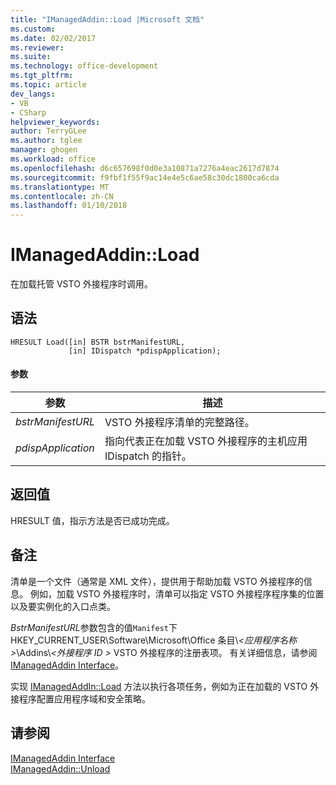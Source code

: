 ```yaml
---
title: "IManagedAddin::Load |Microsoft 文档"
ms.custom: 
ms.date: 02/02/2017
ms.reviewer: 
ms.suite: 
ms.technology: office-development
ms.tgt_pltfrm: 
ms.topic: article
dev_langs:
- VB
- CSharp
helpviewer_keywords: 
author: TerryGLee
ms.author: tglee
manager: ghogen
ms.workload: office
ms.openlocfilehash: d6c657698f0d0e3a10871a7276a4eac2617d7874
ms.sourcegitcommit: f9fbf1f55f9ac14e4e5c6ae58c30dc1800ca6cda
ms.translationtype: MT
ms.contentlocale: zh-CN
ms.lasthandoff: 01/10/2018
---
```

# <a name="imanagedaddinload"></a>IManagedAddin::Load
  在加载托管 VSTO 外接程序时调用。  
  
## <a name="syntax"></a>语法  
  
```  
HRESULT Load([in] BSTR bstrManifestURL,   
             [in] IDispatch *pdispApplication);  
```  
  
#### <a name="parameters"></a>参数  
  
|参数|描述|  
|---------------|-----------------|  
|*bstrManifestURL*|VSTO 外接程序清单的完整路径。|  
|*pdispApplication*|指向代表正在加载 VSTO 外接程序的主机应用 IDispatch 的指针。|  
  
## <a name="return-value"></a>返回值  
 HRESULT 值，指示方法是否已成功完成。  
  
## <a name="remarks"></a>备注  
 清单是一个文件（通常是 XML 文件），提供用于帮助加载 VSTO 外接程序的信息。 例如，加载 VSTO 外接程序时，清单可以指定 VSTO 外接程序程序集的位置以及要实例化的入口点类。  
  
 *BstrManifestURL*参数包含的值`Manifest`下 HKEY_CURRENT_USER\Software\Microsoft\Office 条目\\*\<应用程序名称 >*\Addins\\*\<外接程序 ID >* VSTO 外接程序的注册表项。 有关详细信息，请参阅 [IManagedAddin Interface](../vsto/imanagedaddin-interface.md)。  
  
 实现 [IManagedAddIn::Load](../vsto/imanagedaddin-load.md) 方法以执行各项任务，例如为正在加载的 VSTO 外接程序配置应用程序域和安全策略。  
  
## <a name="see-also"></a>请参阅  
 [IManagedAddin Interface](../vsto/imanagedaddin-interface.md)   
 [IManagedAddin::Unload](../vsto/imanagedaddin-unload.md)  
  
  